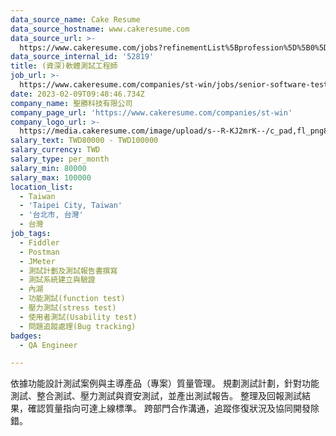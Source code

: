 ```yaml
---
data_source_name: Cake Resume
data_source_hostname: www.cakeresume.com
data_source_url: >-
  https://www.cakeresume.com/jobs?refinementList%5Bprofession%5D%5B0%5D=engineering_qa-engineer&refinementList%5Bsalary_type%5D=per_month&refinementList%5Bsalary_currency%5D=TWD&range%5Bsalary_range%5D%5Bmax%5D=600000
data_source_internal_id: '52819'
title: (資深)軟體測試工程師
job_url: >-
  https://www.cakeresume.com/companies/st-win/jobs/senior-software-test-engineer-baf972
date: 2023-02-09T09:48:46.734Z
company_name: 聖勝科技有限公司
company_page_url: 'https://www.cakeresume.com/companies/st-win'
company_logo_url: >-
  https://media.cakeresume.com/image/upload/s--R-KJ2mrK--/c_pad,fl_png8,h_200,w_200/v1653966672/dzaoctwnfg2rfur7y4am.png
salary_text: TWD80000 - TWD100000
salary_currency: TWD
salary_type: per_month
salary_min: 80000
salary_max: 100000
location_list:
  - Taiwan
  - 'Taipei City, Taiwan'
  - '台北市, 台灣'
  - 台灣
job_tags:
  - Fiddler
  - Postman
  - JMeter
  - 測試計劃及測試報告書撰寫
  - 測試系統建立與驗證
  - 內湖
  - 功能測試(function test)
  - 壓力測試(stress test)
  - 使用者測試(Usability test)
  - 問題追蹤處理(Bug tracking)
badges:
  - QA Engineer

---
```


依據功能設計測試案例與主導產品（專案）質量管理。 規劃測試計劃，針對功能測試、整合測試、壓力測試與資安測試，並產出測試報告。 整理及回報測試結果，確認質量指向可達上線標準。 跨部門合作溝通，追蹤俢復狀況及協同開發除錯。